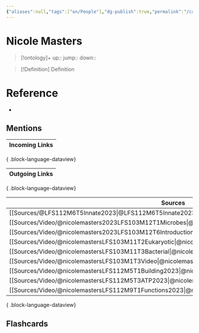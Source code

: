 ```yaml
---
{"aliases":null,"tags":["on/People"],"dg-publish":true,"permalink":"/cards/nicole-masters/","dgPassFrontmatter":true}
---
```


# Nicole Masters

> [!ontology]+
> up:: 
> jump:: 
> down:: 

> [!Definition] Definition

# Reference

- 

## Mentions

| Incoming Links |
| -------------- |

{ .block-language-dataview}

| Outgoing Links |
| -------------- |

{ .block-language-dataview}

| Sources                                                                                                   |
| --------------------------------------------------------------------------------------------------------- |
| [[Sources/@LFS112M6T5Innate2023\|@LFS112M6T5Innate2023]]                                               |
| [[Sources/Video/@nicolemasters2023LFS103M12T1Microbes\|@nicolemasters2023LFS103M12T1Microbes]]         |
| [[Sources/Video/@nicolemasters2023LFS103M12T6Introduction\|@nicolemasters2023LFS103M12T6Introduction]] |
| [[Sources/Video/@nicolemastersLFS103M11T2Eukaryotic\|@nicolemastersLFS103M11T2Eukaryotic]]             |
| [[Sources/Video/@nicolemastersLFS103M11T3Bacterial\|@nicolemastersLFS103M11T3Bacterial]]               |
| [[Sources/Video/@nicolemastersLFS103M1T3Video\|@nicolemastersLFS103M1T3Video]]                         |
| [[Sources/Video/@nicolemastersLFS112M5T1Building2023\|@nicolemastersLFS112M5T1Building2023]]           |
| [[Sources/Video/@nicolemastersLFS112M5T3ATP2023\|@nicolemastersLFS112M5T3ATP2023]]                     |
| [[Sources/Video/@nicolemastersLFS112M9T1Functions2023\|@nicolemastersLFS112M9T1Functions2023]]         |

{ .block-language-dataview}

## Flashcards